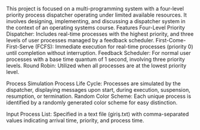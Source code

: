 This project is focused on a multi-programming system with a four-level priority process dispatcher operating under limited available resources. It involves designing, implementing, and discussing a dispatcher system in the context of an operating systems course.
Features
Four-Level Priority Dispatcher: Includes real-time processes with the highest priority, and three levels of user processes managed by a feedback scheduler.
First-Come-First-Serve (FCFS): Immediate execution for real-time processes (priority 0) until completion without interruption.
Feedback Scheduler: For normal user processes with a base time quantum of 1 second, involving three priority levels.
Round Robin: Utilized when all processes are at the lowest priority level.

Process Simulation
Process Life Cycle: Processes are simulated by the dispatcher, displaying messages upon start, during execution, suspension, resumption, or termination.
Random Color Scheme: Each unique process is identified by a randomly generated color scheme for easy distinction.

Input
Process List: Specified in a text file (giriş.txt) with comma-separated values indicating arrival time, priority, and process time.
